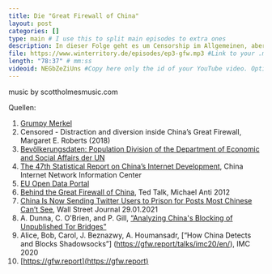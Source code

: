 ```yaml
---
title: Die "Great Firewall of China"
layout: post
categories: []
type: main # I use this to split main episodes to extra ones
description: In dieser Folge geht es um Censorship im Allgemeinen, aber insbesondere geht es um die "Great Firewall of China" (GFW). Als technische Beispiele, um zu verdeutlichen, wie die GFW funktioniert, wird auf Tor und Shadowsocks eingegangen.
file: https://www.winterritory.de/episodes/ep3-gfw.mp3 #Link to your .mp3 file
length: "78:37" # mm:ss
videoid: NEGbZeZiUns #Copy here only the id of your YouTube video. Optional 
---
```

music by scottholmesmusic.com

Quellen:

1. [Grumpy Merkel](https://twitter.com/GrumpyMerkel)
2. Censored - Distraction and diversion inside China’s Great Firewall, Margaret E. Roberts (2018)
3. [Bevölkerungsdaten: Population Division of the Department of Economic and Social Affairs der UN](https://www.un.org/development/desa/pd/)
4. [The 47th Statistical Report on China’s Internet Development](https://www.cnnic.com.cn/IDR/ReportDownloads/202104/P020210420557302172744.pdf), China Internet Network Information Center
5. [EU Open Data Portal](https://data.europa.eu/)
6. [Behind the Great Firewall of China](https://www.ted.com/talks/michael_anti_behind_the_great_firewall_of_china), Ted Talk,  Michael Anti 2012
7. [China Is Now Sending Twitter Users to Prison for Posts Most Chinese Can’t See](https://www.wsj.com/articles/china-is-now-sending-twitter-users-to-prison-for-posts-most-chinese-cant-see-11611932917), Wall Street Journal 29.01.2021 
8. A. Dunna, C. O'Brien, and P. Gill, [“Analyzing China's Blocking of Unpublished Tor Bridges”](https://www.usenix.org/conference/foci18/presentation/dunna#:~:text=At%20the%20end%20of%202011,usage%20of%20the%20Tor%20protocol.)
9. Alice, Bob, Carol, J. Beznazwy, A. Houmansadr, [“How China Detects and Blocks Shadowsocks”] (https://gfw.report/talks/imc20/en/), IMC 2020 
10. [https://gfw.report](https://gfw.report)
